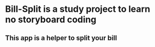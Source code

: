 # Bill-Split is a study project to learn no storyboard coding
## This app is a helper to split your bill
